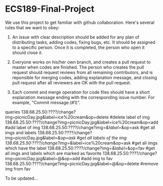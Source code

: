 # ECS189-Final-Project

We use this project to get familiar with github collaboration. Here's several rules that we want to obey:

1. An issue with clear description should be added for any plan of distributing tasks, adding codes, fixing bugs, etc. It should be assigned to a specific person. Once it is completed, the person who open it should close it.

2. Everyone works on his/her own branch, and creates a pull request to master when codes are finished. The person who creates the pull request should request reviews from all remaining contributors, and is reponsible for merging codes, adding explanation message, and closing pull request after all reviewers are OK with the pull request.

3. Each commit and merge operation for code files should have a short explanation message ending with the corresponding issue number. For example, "Commit message.(#1)".

queries 
 138.68.25.50:????/change?img=picnicDay.jpg&label=ice%20cream&op=delete  #delete label of img
 138.68.25.50:????/change?img=picnicDay.jpg&label=ice%20cream&op=add	 #add label of img
 138.68.25.50:????/change?img=*&label=*&op=ask 				 #get all imgs and labels
 138.68.25.50:????/change?img=picnicDay.jpg&label=*&op=ask 		 #get all labels of the img
 138.68.25.50:????/change?img=*&label=ice%20cream&op=ask 		 #get all imgs which have the label
 138.68.25.50:????/change?img=*&label=*&op=fav				 #get all imgs and labels which are marked as favorite
 138.68.25.50:????/change?img=picnicDay.jpg&label=@&op=add		 #add img to fav
 138.68.25.50:????/change?img=picnicDay.jpg&label=@&op=delete		 #remove img from fav

To be updated...

